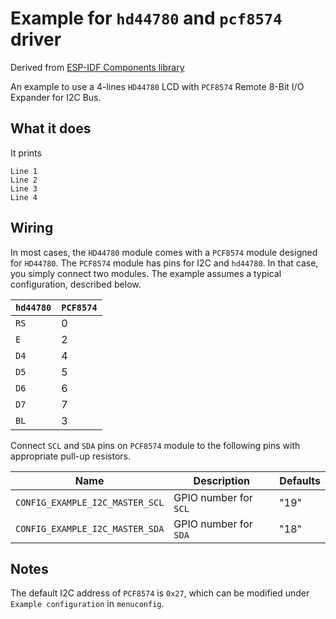 # Example for `hd44780` and `pcf8574` driver

Derived from [ESP-IDF Components library](https://github.com/UncleRus/esp-idf-lib)

An example to use a 4-lines `HD44780` LCD with `PCF8574` Remote 8-Bit I/O Expander for
I2C Bus.

## What it does

It prints 
```
Line 1
Line 2
Line 3
Line 4
```

## Wiring

In most cases, the `HD44780` module comes with a `PCF8574` module designed for
`HD44780`. The `PCF8574` module has pins for I2C and `hd44780`. In that case,
you simply connect two modules. The example assumes a typical configuration,
described below.

| `hd44780` | `PCF8574` |
|-----------|-----------|
| `RS`      | 0         |
| `E`       | 2         |
| `D4`      | 4         |
| `D5`      | 5         |
| `D6`      | 6         |
| `D7`      | 7         |
| `BL`      | 3         |


Connect `SCL` and `SDA` pins on `PCF8574` module to the following pins with
appropriate pull-up resistors.

| Name | Description | Defaults |
|------|-------------|----------|
| `CONFIG_EXAMPLE_I2C_MASTER_SCL` | GPIO number for `SCL` | "19" |
| `CONFIG_EXAMPLE_I2C_MASTER_SDA` | GPIO number for `SDA` | "18" |

## Notes

The default I2C address of `PCF8574` is `0x27`, which can be modified under
`Example configuration` in `menuconfig`.
